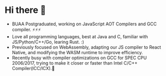 # Hi there 👋

* BUAA Postgraduated, working on JavaScript AOT Compilers and GCC compiler. ⚡⚡⚡
* Love all programming languages, best at Java and C, familiar with JS/Python/C++/Go, learing Rust. :)
* Previously focused on WebAssembly, adapting our JS compiler to React Native, and modifying the WASM runtime to improve efficiency.
* Recently busy with compiler optimizations on GCC for SPEC CPU 2006/2017, trying to make it closer or faster than Intel C/C++ Compiler(ICC/ICX).🌱


